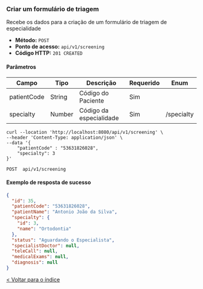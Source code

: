 ### Criar um formulário de triagem

Recebe os dados para a criação de um formulário de triagem de especialidade

- **Método:** `POST`
- **Ponto de acesso:** `api/v1/screening`
- **Código HTTP:** `201 CREATED`

#### Parâmetros
| **Campo**   | **Tipo** | **Descrição**           | **Requerido** | **Enum**   |
|-------------|----------|-------------------------|---------------|------------|
| patientCode | String   | Código do Paciente      | Sim           |            |
| specialty   | Number   | Código da especialidade | Sim           | /specialty |


```shell
curl --location 'http://localhost:8080/api/v1/screening' \
--header 'Content-Type: application/json' \
--data '{
    "patientCode" : "53631826028",
    "specialty": 3
}'
```
    POST  api/v1/screening

#### Exemplo de resposta de sucesso

```json
{
  "id": 35,
  "patientCode": "53631826028",
  "patientName": "Antonio João da Silva",
  "specialty": {
    "id": 3,
    "name": "Ortodontia"
  },
  "status": "Aguardando o Especialista",
  "specialistDoctor": null,
  "teleCall": null,
  "medicalExams": null,
  "diagnosis": null
}
```

[< Voltar para o índice](../../README.md)
